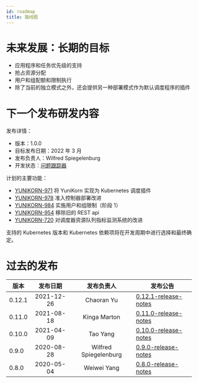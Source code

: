 ```yaml
---
id: roadmap
title: 路线图
---
```


<!--
Licensed to the Apache Software Foundation (ASF) under one
or more contributor license agreements.  See the NOTICE file
distributed with this work for additional information
regarding copyright ownership.  The ASF licenses this file
to you under the Apache License, Version 2.0 (the
"License"); you may not use this file except in compliance
with the License.  You may obtain a copy of the License at

  http://www.apache.org/licenses/LICENSE-2.0

Unless required by applicable law or agreed to in writing,
software distributed under the License is distributed on an
"AS IS" BASIS, WITHOUT WARRANTIES OR CONDITIONS OF ANY
KIND, either express or implied.  See the License for the
specific language governing permissions and limitations
under the License.
-->

# 未来发展：长期的目标

- 应用程序和任务优先级的支持
- 抢占资源分配
- 用户和组配额和限制执行
- 除了当前的独立模式之外，还会提供另一种部署模式作为默认调度程序的插件

# 下一个发布研发内容

发布详情：
- 版本：1.0.0
- 目标发布日期：2022 年 3 月
- 发布负责人：Wilfred Spiegelenburg
- 开发状态：[问题跟踪器](https://issues.apache.org/jira/issues/?filter=12348416)

计划的主要功能：
- [YUNIKORN-971](https://issues.apache.org/jira/browse/YUNIKORN-971) 将 YuniKorn 实现为 Kubernetes 调度插件
- [YUNIKORN-978](https://issues.apache.org/jira/browse/YUNIKORN-978) 准入控制器部署改进
- [YUNIKORN-984](https://issues.apache.org/jira/browse/YUNIKORN-984) 实施用户和组限制（阶段 1）
- [YUNIKORN-954](https://issues.apache.org/jira/browse/YUNIKORN-954) 移除旧的 REST api
- [YUNIKORN-720](https://issues.apache.org/jira/browse/YUNIKORN-720) 对调度器资源队列指标监测系统的改进

支持的 Kubernetes 版本和 Kubernetes 依赖项将在开发周期中进行选择和最终确定。

# 过去的发布

| 版本   | 发布日期   |   发布负责人 	 | 发布公告                                      |
|-----------|:--------------:|:---------------------:|----------------------------------------------------|
| 0.12.1    |   2021-12-26   | Chaoran Yu            | [0.12.1-release-notes](../release-announce/0.12.1) |
| 0.11.0    |   2021-08-18   | Kinga Marton          | [0.11.0-release-notes](../release-announce/0.11.0) |
| 0.10.0  	|   2021-04-09   | Tao Yang              | [0.10.0-release-notes](../release-announce/0.10.0) |
| 0.9.0   	|   2020-08-28   | Wilfred Spiegelenburg | [0.9.0-release-notes](../release-announce/0.9.0)   |
| 0.8.0   	|   2020-05-04   | Weiwei Yang           | [0.8.0-release-notes](../release-announce/0.8.0)   |
